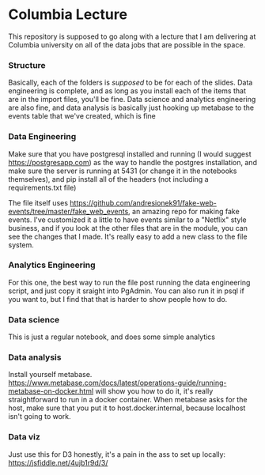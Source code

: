 
# Columbia Lecture

This repository is supposed to go along with a lecture that
I am delivering at Columbia university on all of the data
jobs that are possible in the space.

### Structure
Basically, each of the folders is *supposed* to be for each of the 
slides. Data engineering is complete, and as long as you install each 
of the items that are in the import files, you'll be fine. Data science 
and analytics engineering are also fine, and data analysis is basically
just hooking up metabase to the events table that we've created, which is fine


### Data Engineering

Make sure that you have postgresql installed and running (I would suggest https://postgresapp.com) 
as the way to handle the postgres installation, and make sure the server is running at 5431 (or change it
in the notebooks themselves), and pip install all of the headers (not including a requirements.txt file)
>
The file itself uses https://github.com/andresionek91/fake-web-events/tree/master/fake_web_events, an amazing
repo for making fake events. I've customized it a little to have events similar to a "Netflix" style business,
and if you look at the other files that are in the module, you can see the changes that I made. It's really easy
to add a new class to the file system. 

### Analytics Engineering

For this one, the best way to run the file post running the data engineering script, and just copy it sraight into 
PgAdmin. You can also run it in psql if you want to, but I find that that is harder to show people how to do. 

### Data science

This is just a regular notebook, and does some simple analytics

### Data analysis

Install yourself metabase. https://www.metabase.com/docs/latest/operations-guide/running-metabase-on-docker.html
will show you how to do it, it's really straightforward to run in a docker container. When metabase asks for the host, 
make sure that you put it to host.docker.internal, because localhost isn't going to work. 


### Data viz

Just use this for D3 honestly, it's a pain in the ass to set up locally: https://jsfiddle.net/4ujb1r9d/3/